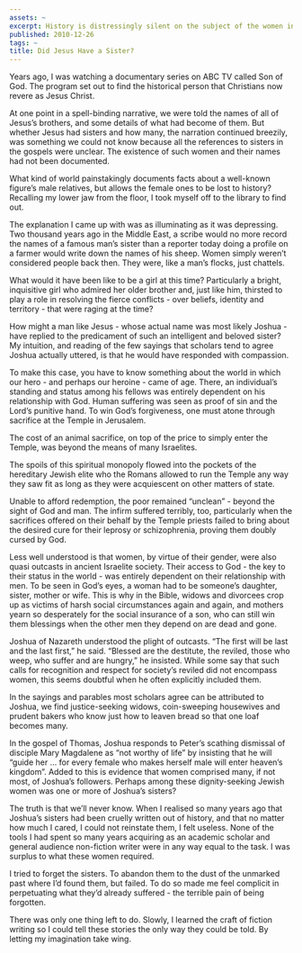 ```yaml
---
assets: ~
excerpt: History is distressingly silent on the subject of the women in Jesus’ life
published: 2010-12-26
tags: ~
title: Did Jesus Have a Sister?
---
```

Years ago, I was watching a documentary series on ABC TV called Son of
God. The program set out to find the historical person that Christians
now revere as Jesus Christ.

At one point in a spell-binding narrative, we were told the names of all
of Jesus’s brothers, and some details of what had become of them. But
whether Jesus had sisters and how many, the narration continued
breezily, was something we could not know because all the references to
sisters in the gospels were unclear. The existence of such women and
their names had not been documented.

What kind of world painstakingly documents facts about a well-known
figure’s male relatives, but allows the female ones to be lost to
history? Recalling my lower jaw from the floor, I took myself off to the
library to find out.

The explanation I came up with was as illuminating as it was depressing.
Two thousand years ago in the Middle East, a scribe would no more record
the names of a famous man’s sister than a reporter today doing a profile
on a farmer would write down the names of his sheep. Women simply
weren’t considered people back then. They were, like a man’s flocks,
just chattels.

What would it have been like to be a girl at this time? Particularly a
bright, inquisitive girl who admired her older brother and, just like
him, thirsted to play a role in resolving the fierce conflicts - over
beliefs, identity and territory - that were raging at the time?

How might a man like Jesus - whose actual name was most likely Joshua -
have replied to the predicament of such an intelligent and beloved
sister? My intuition, and reading of the few sayings that scholars tend
to agree Joshua actually uttered, is that he would have responded with
compassion.

To make this case, you have to know something about the world in which
our hero - and perhaps our heroine - came of age. There, an individual’s
standing and status among his fellows was entirely dependent on his
relationship with God. Human suffering was seen as proof of sin and the
Lord’s punitive hand. To win God’s forgiveness, one must atone through
sacrifice at the Temple in Jerusalem.

The cost of an animal sacrifice, on top of the price to simply enter the
Temple, was beyond the means of many Israelites.

The spoils of this spiritual monopoly flowed into the pockets of the
hereditary Jewish elite who the Romans allowed to run the Temple any way
they saw fit as long as they were acquiescent on other matters of state.

Unable to afford redemption, the poor remained “unclean” - beyond the
sight of God and man. The infirm suffered terribly, too, particularly
when the sacrifices offered on their behalf by the Temple priests failed
to bring about the desired cure for their leprosy or schizophrenia,
proving them doubly cursed by God.

Less well understood is that women, by virtue of their gender, were also
quasi outcasts in ancient Israelite society. Their access to God - the
key to their status in the world - was entirely dependent on their
relationship with men. To be seen in God’s eyes, a woman had to be
someone’s daughter, sister, mother or wife. This is why in the Bible,
widows and divorcees crop up as victims of harsh social circumstances
again and again, and mothers yearn so desperately for the social
insurance of a son, who can still win them blessings when the other men
they depend on are dead and gone.

Joshua of Nazareth understood the plight of outcasts. “The first will be
last and the last first,” he said. “Blessed are the destitute, the
reviled, those who weep, who suffer and are hungry,” he insisted. While
some say that such calls for recognition and respect for society’s
reviled did not encompass women, this seems doubtful when he often
explicitly included them.

In the sayings and parables most scholars agree can be attributed to
Joshua, we find justice-seeking widows, coin-sweeping housewives and
prudent bakers who know just how to leaven bread so that one loaf
becomes many.

In the gospel of Thomas, Joshua responds to Peter’s scathing dismissal
of disciple Mary Magdalene as “not worthy of life” by insisting that he
will “guide her … for every female who makes herself male will enter
heaven’s kingdom”. Added to this is evidence that women comprised many,
if not most, of Joshua’s followers. Perhaps among these dignity-seeking
Jewish women was one or more of Joshua’s sisters?

The truth is that we’ll never know. When I realised so many years ago
that Joshua’s sisters had been cruelly written out of history, and that
no matter how much I cared, I could not reinstate them, I felt useless.
None of the tools I had spent so many years acquiring as an academic
scholar and general audience non-fiction writer were in any way equal to
the task. I was surplus to what these women required.

I tried to forget the sisters. To abandon them to the dust of the
unmarked past where I’d found them, but failed. To do so made me feel
complicit in perpetuating what they’d already suffered - the terrible
pain of being forgotten.

There was only one thing left to do. Slowly, I learned the craft of
fiction writing so I could tell these stories the only way they could be
told. By letting my imagination take wing.